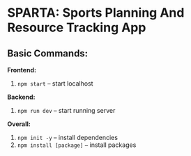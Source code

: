 # SPARTA: Sports Planning And Resource Tracking App

## Basic Commands:

**Frontend:**  
1. `npm start` – start localhost  

**Backend:**  
1. `npm run dev` – start running server  

**Overall:**  
1. `npm init -y` – install dependencies  
2. `npm install [package]` – install packages
